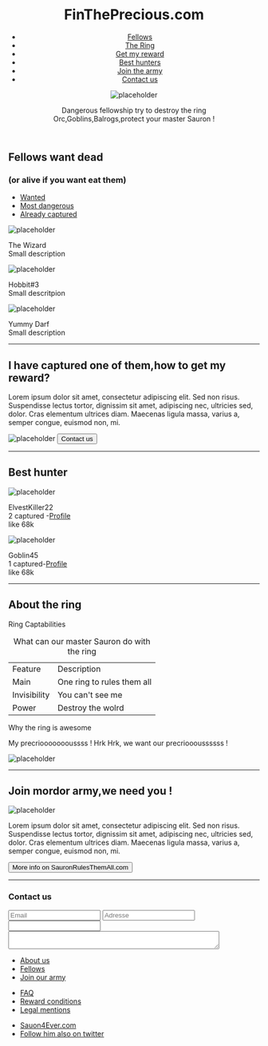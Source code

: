 <!DOCTYPE html>
<html lang="en">
<head>
  <meta charset="UTF-8" />
  <title>FindThePrecious</title>
  <link rel="stylesheet" href="styles/index.processed.css">
  <link href ="https://placeholder.com/">
  
  
</head>
 
<body>
   <header>
     <h1>FinThePrecious.com</h1>
     <nav>
    <ul>
				<li><a href="#Fellows">Fellows</a></li>
				<li><a href="#The Ring">The Ring</a></li>
				<li><a href="#Get my reward">Get my reward</a></li>
				<li><a href="#Best hunter">Best hunters</a></li>
				<li><a href="#Join the army">Join the army</a></li>
				<li><a href="#Contact us">Contact us</a></li>
			</ul>
     <img src=https://via.placeholder.com/140x140?text=140x140 alt="placeholder"/>
          <p>Dangerous fellowship try to destroy the ring</br>Orc,Goblins,Balrogs,protect your master Sauron !</>
  </header>
  
  <section>
    <h2 id="Fellows">Fellows want dead </h2> <h3> (or alive if you want eat them)</h3>
   <ul id="wanted">
				<li><a href="#">Wanted</a></li>
				<li><a href="#">Most dangerous</a></li>
				<li><a href="#">Already captured</a></li>
			</ul>
       <img src=https://via.placeholder.com/150/?text=Reward+1000+gold+coins alt="placeholder"/>
          <p>The Wizard </br> Small description</p>
       <img src=https://via.placeholder.com/150/?text=Dead alt="placeholder"/>
          <p>Hobbit#3</br>Small descritpion</p>
       <img src=https://via.placeholder.com/150/?text=Reward+250+gold+coins alt="placeholder"/>
           <p>Yummy Darf</br>Small description</p>
  </section>
  <hr/>
<section>
  <h2 id="Get my reward"> I have captured one of them,how to get my reward? </h2>
  <p> Lorem ipsum dolor sit amet, consectetur adipiscing elit. Sed non risus. Suspendisse lectus tortor, dignissim sit amet, adipiscing nec, ultricies sed, dolor. Cras elementum ultrices diam. Maecenas ligula massa, varius a, semper congue, euismod non, mi. </p>
  <img src="https://via.placeholder.com/140" alt="placeholder"/>
       <input type ="submit"
              value ="Contact us"      
        </input>
  <hr/>
  <section>
    <h2 id="Best hunter">Best hunter</h2>
      <img src="https://via.placeholder.com/70" alt="placeholder"/>
          <p>ElvestKiller22</br>2 captured -<u>Profile</u></br>like 68k</p>
      <img src="https://via.placeholder.com/70" alt="placeholder"/>
          <p> Goblin45</br>1 captured-<u>Profile</u></br>like 68k</p>
</section>

<hr/>

<section>
  <h2 id="The Ring">About the ring</h2>
    <article>
      <p>Ring Captabilities</p>
      <table>
        <caption>What can our master Sauron do with the ring</caption>
        <tr>
          <td>Feature</td>
          <td>Description</td>
        </tr>
        <tr>
          <td>Main</td>
          <td>One ring to rules them all</td>
        </tr>
        <tr>
          <td>Invisibility</td>
          <td>You can't see me</td>
        </tr>
        <tr>
          <td>Power</td>
          <td>Destroy the wolrd</td>
        </tr>
      </table>
  </article>
  <article>
    <p> Why the ring is awesome</p>
    <p> My precrioooooooussss ! Hrk Hrk, we want our precrioooussssss !</p>
    <img src=https://via.placeholder.com/110x110 alt="placeholder"/>
  </article>
</section>
<hr/>
<section>
  <h2 id="Join the army">Join mordor army,we need you !</h2>
   <img src=https://via.placeholder.com/140x140 alt="placeholder"/>
  <p>Lorem ipsum dolor sit amet, consectetur adipiscing elit. Sed non risus. Suspendisse lectus tortor, dignissim sit amet, adipiscing nec, ultricies sed, dolor. Cras elementum ultrices diam. Maecenas ligula massa, varius a, semper congue, euismod non, mi. 
  </p> 
  <input type="submit"
         value="More info on SauronRulesThemAll.com"
         </input>
</section>
    <hr/>
<section>
  <h1 id="Contact us">Contact us</h1> 
                <input type="email" name="mail" placeholder="Email">
                <input type="text" name="adresse" placeholder="Adresse">
                <input type="text" name="text">
                <textarea name="textarea"
                          cols="50">
	</textarea>
        </section>

<footer>
		<nav>
			<ul>
				<li><a href="#">About us</a></li>
				<li><a href="#Fellows">Fellows</a></li>
				<li><a href="#Join the army">Join our army</a></li>
			</ul>
			<ul>
				<li><a href="#">FAQ</a></li>
				<li><a href="#">Reward conditions</a></li>
				<li><a href="#">Legal mentions</a></li>
			</ul>
			<ul>
				<li><a href="#">Sauon4Ever.com</a></li>
				<li><a href="#">Follow him also on twitter</a></li>
			</ul>
		</nav>
	</footer>
</p>
</section>
  
</body>
<script src="scripts/index.js"></script>
</html>
